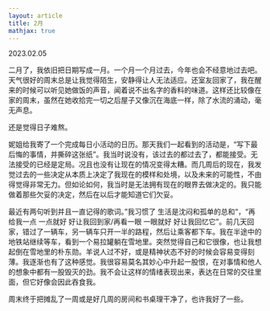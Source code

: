 ```yaml
---
layout: article
title: 2月
mathjax: true
---
```


2023.02.05  

二月了，我依旧把日期写成一月。一个月一个月过去，今年也会不经意地过去吧。天气很好的周末总是让我觉得陌生，安静得让人无法适应。还室友回家了，我在醒来的时候可以听见她做饭的声音，闻着说不出名字的香料的味道。这样还比较像在家的周末，虽然在她收拾完一切之后屋子又像沉在海底一样，除了水流的涌动，毫无声息。

还是觉得日子难熬。  

妮姐给我寄了一个完成每日小活动的日历。那天我们一起看到的活动是，“写下最后悔的事情，并撕碎这张纸”。我当时说没有，该过去的都过去了，都能接受。无法接受的已经是定局。况且也没有让现在的情况变得太糟。而几周后的现在，我发觉过去的一些决定从本质上决定了我现在的模样和处境，以及未来的可能性，不由得觉得非常无力。但如论如何，我当时是无法拥有现在的眼界去做决定的。我只能做着那些欠妥的决定，然后在以后才能知道它们欠妥。  

最近有两句听到并且一直记得的歌词。”我习惯了 生活是沈闷和孤单的总和“，“再给我一点 一点就好 好让我回到家/再看一眼 一眼就好 好让我回忆它”。前几天回家，错过了一辆车，另一辆车只开一半的路程，然后让乘客都下车。我在半途中的地铁站继续等车，看到一个易拉罐躺在雪地里。突然觉得自己和它很像，也让我想起倒在雪地里的朴东勋。羊说人过不好，或是精神状态不好的时候会容易变得刻薄。我逐渐也有了这种感觉。我很容易莫名其妙心中升起一股恨，在对事情和他人的想象中都有一股毁灭的劲。我不会让这样的情绪表现出来，表达在日常的交往里面，但它好像会因此吞食我。  

周末终于把摊乱了一周或是好几周的房间和书桌理干净了，也许我好了一些。
